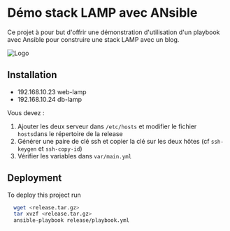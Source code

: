 # Démo stack LAMP avec ANsible

Ce projet à pour but d'offrir une démonstration d'utilisation d'un playbook avec Ansible pour construire une stack LAMP avec un blog.

![Logo](https://www.toolin.fr/wp-content/uploads/2021/08/ansible-logo.png)

## Installation

* 192.168.10.23 web-lamp
* 192.168.10.24 db-lamp

Vous devez :
1. Ajouter les deux serveur dans `/etc/hosts` et modifier le fichier `hosts`dans le répertoire de la release
2. Générer une paire de clé ssh et copier la clé sur les deux hôtes (cf `ssh-keygen` et `ssh-copy-id`)
3. Vérifier les variables dans `var/main.yml`


## Deployment

To deploy this project run

```bash
  wget <release.tar.gz>
  tar xvzf <release.tar.gz>
  ansible-playbook release/playbook.yml
```












